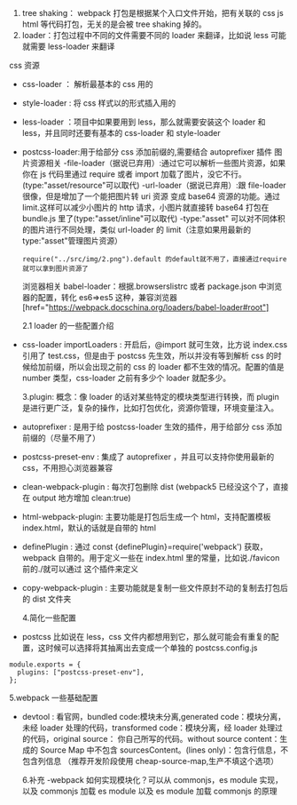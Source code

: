 1. tree shaking： webpack 打包是根据某个入口文件开始，把有关联的 css js html 等代码打包，无关的是会被 tree shaking 掉的。
2. loader：打包过程中不同的文件需要不同的 loader 来翻译，比如说 less 可能就需要 less-loader 来翻译

css 资源

- css-loader ： 解析最基本的 css 用的
- style-loader : 将 css 样式以<style>...</style>的形式插入用的
- less-loader ：项目中如果要用到 less，那么就需要安装这个 loader 和 less，并且同时还要有基本的 css-loader 和 style-loader
- postcss-loader:用于给部分 css 添加前缀的,需要结合 autoprefixer 插件
  图片资源相关
  -file-loader（据说已弃用）:通过它可以解析一些图片资源，如果你在 js 代码里通过 require 或者 import 加载了图片，没它不行。(type:"asset/resource"可以取代)
  -url-loader（据说已弃用）:跟 file-loader 很像，但是增加了一个能把图片转 uri 资源 变成 base64 资源的功能。通过 limit.这样可以减少小图片的 http 请求，小图片就直接转 base64 打包在 bundle.js 里了(type:"asset/inline"可以取代)
  -type:"asset" 可以对不同体积的图片进行不同处理，类似 url-loader 的 limit（注意如果用最新的 type:"asset"管理图片资源）

  ```
  require("../src/img/2.png").default 的default就不用了，直接通过require就可以拿到图片资源了
  ```

  浏览器相关
  babel-loader：根据.browserslistrc 或者 package.json 中浏览器的配置，转化 es6=>es5 这种，兼容浏览器[href="https://webpack.docschina.org/loaders/babel-loader#root"]

  2.1 loader 的一些配置介绍

- css-loader
  importLoaders : 开启后，@import 就可生效，比方说 index.css 引用了 test.css，但是由于 postcss 先生效，所以并没有等到解析 css 的时候给加前缀，所以会出现之前的
  css 的 loader 都不生效的情况。配置的值是 number 类型，css-loader 之前有多少个 loader 就配多少。

  3.plugin:
  概念：像 loader 的话对某些特定的模块类型进行转换，而 plugin 是进行更广泛，复杂的操作，比如打包优化，资源你管理，环境变量注入。

- autoprefixer : 是用于给 postcss-loader 生效的插件，用于给部分 css 添加前缀的（尽量不用了）
- postcss-preset-env : 集成了 autoprefixer ，并且可以支持你使用最新的 css，不用担心浏览器兼容

- clean-webpack-plugin : 每次打包删除 dist (webpack5 已经没这个了，直接在 output 地方增加 clean:true)
- html-webpack-plugin: 主要功能是打包后生成一个 html，支持配置模板 index.html，默认的话就是自带的 html
- definePlugin : 通过 const {definePlugin}=require('webpack') 获取，webpack 自带的。用于定义一些在 index.html 里的常量，比如说./favicon 前的./就可以通过 这个插件来定义
- copy-webpack-plugin : 主要功能就是复制一些文件原封不动的复制去打包后的 dist 文件夹

  4.简化一些配置

- postcss 比如说在 less，css 文件内都想用到它，那么就可能会有重复的配置，这时候可以选择将其抽离出去变成一个单独的
  postcss.config.js

```
module.exports = {
  plugins: ["postcss-preset-env"],
};

```

5.webpack 一些基础配置

- devtool : 看官网，bundled code:模块未分离,generated code：模块分离，未经 loader 处理的代码，transformed code：模块分离，经 loader 处理过的代码，original source： 你自己所写的代码。without source content：生成的 Source Map 中不包含 sourcesContent。(lines only)：包含行信息，不包含列信息
  （推荐开发阶段使用 cheap-source-map,生产不填这个选项）

  6.补充
  -webpack 如何实现模块化？可以从 commonjs，es module 实现，以及 commonjs 加载 es module 以及 es module 加载 commonjs 的原理
